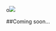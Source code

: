 o![](https://raw.githubusercontent.com/daynin/scheme-js/master/tiny-lisp-logo.png)

##Coming soon...

